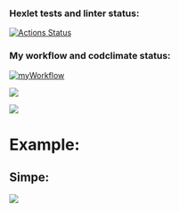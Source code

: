 ### Hexlet tests and linter status:
[![Actions Status](https://github.com/DimRux/frontend-project-46/workflows/hexlet-check/badge.svg)](https://github.com/DimRux/frontend-project-46/actions)

### My workflow and codclimate status:
[![myWorkflow](https://github.com/DimRux/frontend-project-46/actions/workflows/myWorkflow.yml/badge.svg)](https://github.com/DimRux/frontend-project-46/actions/workflows/myWorkflow.yml)

<a href="https://codeclimate.com/github/DimRux/frontend-project-46/maintainability"><img src="https://api.codeclimate.com/v1/badges/1dc56e15b240db50a24a/maintainability" /></a>

<a href="https://codeclimate.com/github/DimRux/frontend-project-46/test_coverage"><img src="https://api.codeclimate.com/v1/badges/1dc56e15b240db50a24a/test_coverage" /></a>

<h1>Example:</h1>
<h2>Simpe:</h2>
<a href="https://asciinema.org/a/EFGzMUWI8laXcWr8tauSQjvB8" target="_blank"><img src="https://asciinema.org/a/EFGzMUWI8laXcWr8tauSQjvB8.svg" /></a>